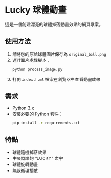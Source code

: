 # Lucky 球體動畫

這是一個創建漂亮的球體掉落動畫效果的網頁專案。

## 使用方法

1. 請將您的原始球體圖片保存為 `original_ball.png`
2. 運行圖片處理腳本：
   ```bash
   python process_image.py
   ```
3. 打開 `index.html` 檔案在瀏覽器中查看動畫效果

## 需求

- Python 3.x
- 安裝必要的 Python 套件：
  ```bash
  pip install -r requirements.txt
  ```

## 特點

- 球體隨機掉落效果
- 中央閃爍的 "LUCKY" 文字
- 球體旋轉動畫
- 無限循環播放 
